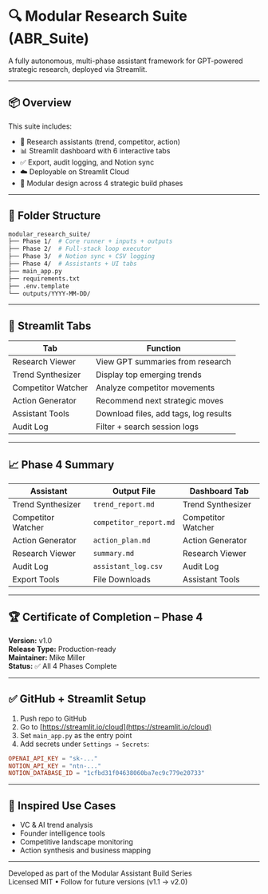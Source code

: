# 🔍 Modular Research Suite (ABR_Suite)

A fully autonomous, multi-phase assistant framework for GPT-powered strategic research, deployed via Streamlit.

---

## 📦 Overview

This suite includes:
- 🧠 Research assistants (trend, competitor, action)
- 📊 Streamlit dashboard with 6 interactive tabs
- ✅ Export, audit logging, and Notion sync
- ☁️ Deployable on Streamlit Cloud
- 🧭 Modular design across 4 strategic build phases

---

## 🧱 Folder Structure

```bash
modular_research_suite/
├── Phase 1/  # Core runner + inputs + outputs
├── Phase 2/  # Full-stack loop executor
├── Phase 3/  # Notion sync + CSV logging
├── Phase 4/  # Assistants + UI tabs
├── main_app.py
├── requirements.txt
├── .env.template
└── outputs/YYYY-MM-DD/
```

---

## 🚀 Streamlit Tabs

| Tab              | Function                                 |
|------------------|------------------------------------------|
| Research Viewer  | View GPT summaries from research         |
| Trend Synthesizer| Display top emerging trends              |
| Competitor Watcher| Analyze competitor movements            |
| Action Generator | Recommend next strategic moves           |
| Assistant Tools  | Download files, add tags, log results    |
| Audit Log        | Filter + search session logs             |

---

## 📈 Phase 4 Summary

| Assistant            | Output File         | Dashboard Tab           |
|----------------------|----------------------|--------------------------|
| Trend Synthesizer    | `trend_report.md`    | Trend Synthesizer        |
| Competitor Watcher   | `competitor_report.md` | Competitor Watcher     |
| Action Generator     | `action_plan.md`     | Action Generator         |
| Research Viewer      | `summary.md`         | Research Viewer          |
| Audit Log            | `assistant_log.csv`  | Audit Log                |
| Export Tools         | File Downloads       | Assistant Tools          |

---

## 🏆 Certificate of Completion – Phase 4

**Version:** v1.0  
**Release Type:** Production-ready  
**Maintainer:** Mike Miller  
**Status:** ✅ All 4 Phases Complete

---

## ✅ GitHub + Streamlit Setup

1. Push repo to GitHub
2. Go to [https://streamlit.io/cloud](https://streamlit.io/cloud)
3. Set `main_app.py` as the entry point
4. Add secrets under `Settings → Secrets`:

```toml
OPENAI_API_KEY = "sk-..."
NOTION_API_KEY = "ntn-..."
NOTION_DATABASE_ID = "1cfbd31f04638060ba7ec9c779e20733"
```

---

## 🧠 Inspired Use Cases

- VC & AI trend analysis
- Founder intelligence tools
- Competitive landscape monitoring
- Action synthesis and business mapping

---

Developed as part of the Modular Assistant Build Series  
Licensed MIT • Follow for future versions (v1.1 → v2.0)

